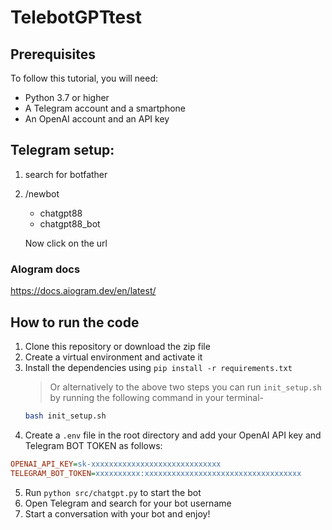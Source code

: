 # TelebotGPTtest


## Prerequisites

To follow this tutorial, you will need:

- Python 3.7 or higher
- A Telegram account and a smartphone
- An OpenAI account and an API key


## Telegram setup:

1. search for botfather
2. /newbot
   - chatgpt88
   - chatgpt88_bot

   Now click on the url


### AIogram docs
https://docs.aiogram.dev/en/latest/

## How to run the code

1. Clone this repository or download the zip file
2. Create a virtual environment and activate it
3. Install the dependencies using `pip install -r requirements.txt`
    > Or alternatively to the above two steps you can run `init_setup.sh` by running the following command in your terminal-
    ```bash
    bash init_setup.sh
    ```
4. Create a `.env` file in the root directory and add your OpenAI API key and Telegram BOT TOKEN as follows:

```ini
OPENAI_API_KEY=sk-xxxxxxxxxxxxxxxxxxxxxxxxxxxxx
TELEGRAM_BOT_TOKEN=xxxxxxxxxx:xxxxxxxxxxxxxxxxxxxxxxxxxxxxxxxxxxx
```

5. Run `python src/chatgpt.py` to start the bot
6. Open Telegram and search for your bot username
7. Start a conversation with your bot and enjoy!